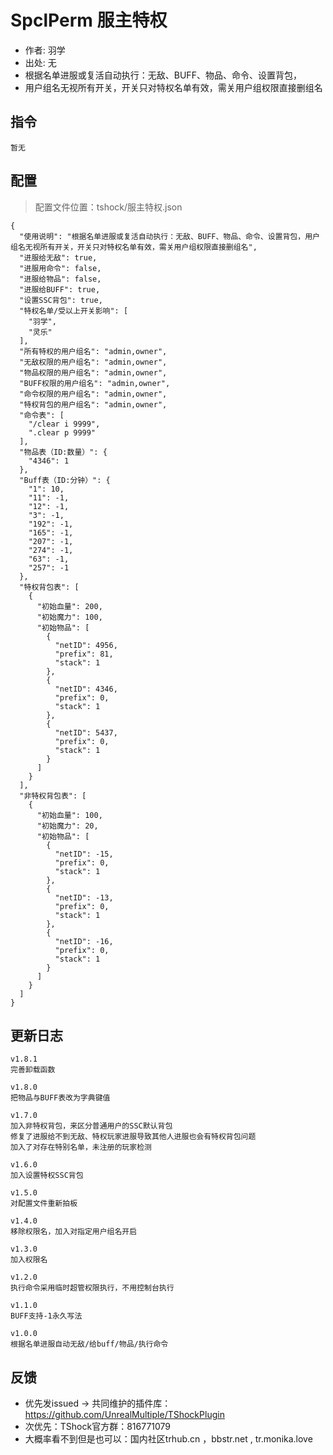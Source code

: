 # SpclPerm 服主特权
- 作者: 羽学
- 出处: 无
- 根据名单进服或复活自动执行：无敌、BUFF、物品、命令、设置背包，
- 用户组名无视所有开关，开关只对特权名单有效，需关用户组权限直接删组名

## 指令

```
暂无
```

## 配置
> 配置文件位置：tshock/服主特权.json
```json5
{
  "使用说明": "根据名单进服或复活自动执行：无敌、BUFF、物品、命令、设置背包，用户组名无视所有开关，开关只对特权名单有效，需关用户组权限直接删组名",
  "进服给无敌": true,
  "进服用命令": false,
  "进服给物品": false,
  "进服给BUFF": true,
  "设置SSC背包": true,
  "特权名单/受以上开关影响": [
    "羽学",
    "灵乐"
  ],
  "所有特权的用户组名": "admin,owner",
  "无敌权限的用户组名": "admin,owner",
  "物品权限的用户组名": "admin,owner",
  "BUFF权限的用户组名": "admin,owner",
  "命令权限的用户组名": "admin,owner",
  "特权背包的用户组名": "admin,owner",
  "命令表": [
    "/clear i 9999",
    ".clear p 9999"
  ],
  "物品表（ID:数量）": {
    "4346": 1
  },
  "Buff表（ID:分钟）": {
    "1": 10,
    "11": -1,
    "12": -1,
    "3": -1,
    "192": -1,
    "165": -1,
    "207": -1,
    "274": -1,
    "63": -1,
    "257": -1
  },
  "特权背包表": [
    {
      "初始血量": 200,
      "初始魔力": 100,
      "初始物品": [
        {
          "netID": 4956,
          "prefix": 81,
          "stack": 1
        },
        {
          "netID": 4346,
          "prefix": 0,
          "stack": 1
        },
        {
          "netID": 5437,
          "prefix": 0,
          "stack": 1
        }
      ]
    }
  ],
  "非特权背包表": [
    {
      "初始血量": 100,
      "初始魔力": 20,
      "初始物品": [
        {
          "netID": -15,
          "prefix": 0,
          "stack": 1
        },
        {
          "netID": -13,
          "prefix": 0,
          "stack": 1
        },
        {
          "netID": -16,
          "prefix": 0,
          "stack": 1
        }
      ]
    }
  ]
}
```
## 更新日志

```
v1.8.1
完善卸载函数

v1.8.0
把物品与BUFF表改为字典键值

v1.7.0
加入非特权背包，来区分普通用户的SSC默认背包
修复了进服给不到无敌、特权玩家进服导致其他人进服也会有特权背包问题
加入了对存在特别名单，未注册的玩家检测

v1.6.0
加入设置特权SSC背包

v1.5.0
对配置文件重新拍板

v1.4.0
移除权限名，加入对指定用户组名开启

v1.3.0
加入权限名

v1.2.0
执行命令采用临时超管权限执行，不用控制台执行

v1.1.0
BUFF支持-1永久写法

v1.0.0
根据名单进服自动无敌/给buff/物品/执行命令
```

## 反馈
- 优先发issued -> 共同维护的插件库：https://github.com/UnrealMultiple/TShockPlugin
- 次优先：TShock官方群：816771079
- 大概率看不到但是也可以：国内社区trhub.cn ，bbstr.net , tr.monika.love
